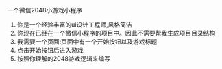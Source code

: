 
一个微信2048小游戏小程序

1. 你是一个经验丰富的ui设计工程师,风格简洁
2. 你现在已经在一个微信小程序的项目中。因此不需要帮我生成项目目录结构
3. 我需要一个页面:页面中有一个开始按钮以及游戏标题
4. 点击开始按钮后进入游戏
5. 按照你理解的2048游戏逻辑来编写





